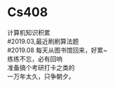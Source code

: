 # Cs408
计算机知识积累<br/>
#2019.03,最近刷刷算法题<br/>
#2019.08
每天从图书馆回来，好累~<br/>
练练不忘，必有回响<br/>
准备搞个考研打卡之类的<br/>
一万年太久，只争朝夕。
